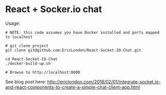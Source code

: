 # React + Socker.io chat

Usage:
```
# NOTE: this code assumes you have Docker installed and ports mapped to localhost

# git clone project
git clone git@github.com:EricLondon/React-Socket-IO-Chat.git

cd React-Socket-IO-Chat
./docker-build-up.sh

# Browse to http://localhost:8000
```

See blog post here: http://ericlondon.com/2018/02/01/integrate-socket.io-and-react-components-to-create-a-simple-chat-client-app.html
